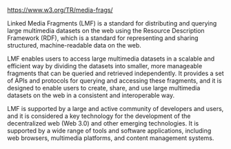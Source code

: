 https://www.w3.org/TR/media-frags/

Linked Media Fragments (LMF) is a standard for distributing and querying large multimedia datasets on the web using the Resource Description Framework (RDF), which is a standard for representing and sharing structured, machine-readable data on the web.

LMF enables users to access large multimedia datasets in a scalable and efficient way by dividing the datasets into smaller, more manageable fragments that can be queried and retrieved independently. It provides a set of APIs and protocols for querying and accessing these fragments, and it is designed to enable users to create, share, and use large multimedia datasets on the web in a consistent and interoperable way.

LMF is supported by a large and active community of developers and users, and it is considered a key technology for the development of the decentralized web (Web 3.0) and other emerging technologies. It is supported by a wide range of tools and software applications, including web browsers, multimedia platforms, and content management systems.
